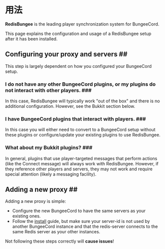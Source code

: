 # 用法

**RedisBungee** is the leading player synchronization system for BungeeCord.

This page explains the configuration and usage of a RedisBungee setup after it has been installed.

## Configuring your proxy and servers \#\#

This step is largely dependent on how you configured your BungeeCord setup.

### I do not have any other BungeeCord plugins, or my plugins do not interact with other players. \#\#\#

In this case, RedisBungee will typically work "out of the box" and there is no additional configuration. However, see the Bukkit section below.

### I have BungeeCord plugins that interact with players. \#\#\#

In this case you will either need to convert to a BungeeCord setup without these plugins or configure/update your existing plugins to use RedisBungee.

### What about my Bukkit plugins? \#\#\#

In general, plugins that use player-targeted messages that perform actions \(like the Connect message\) will always work with RedisBungee. However, if they reference other players and servers, they may not work and require special attention \(likely a messaging facility\).

## Adding a new proxy \#\#

Adding a new proxy is simple:

* Configure the new BungeeCord to have the same servers as your existing ones.
* Follow the [install](https://github.com/minecrafter/RedisBungee/wiki/Installation) guide, but make sure your server-id is not used by another BungeeCord instance and that the redis-server connects to the same Redis server as your other instances.

Not following these steps correctly will **cause issues**!

